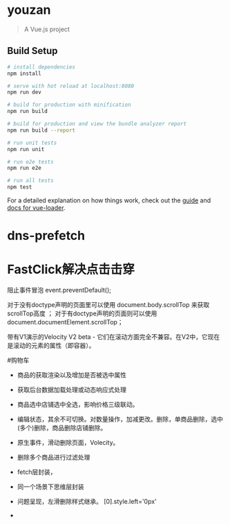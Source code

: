# youzan

> A Vue.js project

## Build Setup

``` bash
# install dependencies
npm install

# serve with hot reload at localhost:8080
npm run dev

# build for production with minification
npm run build

# build for production and view the bundle analyzer report
npm run build --report

# run unit tests
npm run unit

# run e2e tests
npm run e2e

# run all tests
npm test
```

For a detailed explanation on how things work, check out the [guide](http://vuejs-templates.github.io/webpack/) and [docs for vue-loader](http://vuejs.github.io/vue-loader).


# dns-prefetch


# FastClick解决点击击穿
阻止事件冒泡    event.preventDefault();

对于没有doctype声明的页面里可以使用 document.body.scrollTop 来获取 scrollTop高度 ； 
对于有doctype声明的页面则可以使用 document.documentElement.scrollTop； 

带有V1演示的Velocity V2 beta - 它们在滚动方面完全不兼容。在V2中，它现在是滚动的元素的属性（即容器）。


#购物车
* 商品的获取渲染以及增加是否被选中属性
* 获取后台数据加载处理或动态响应式处理
* 商品选中店铺选中全选，影响价格三级联动。
* 编辑状态，其余不可切换。对数量操作，加减更改。删除，单商品删除，选中(多个)删除，商品删除店铺删除。
* 原生事件，滑动删除页面，Volecity。
* 删除多个商品进行过滤处理

* fetch层封装，
* 同一个场景下思维层封装

* 问题呈现，左滑删除样式继承。 [0].style.left='0px'
* 